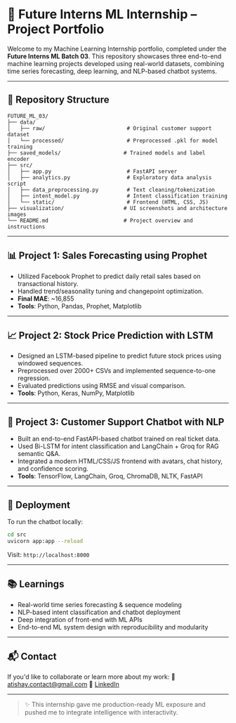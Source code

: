 # 🧠 Future Interns ML Internship – Project Portfolio

Welcome to my Machine Learning Internship portfolio, completed under the **Future Interns ML Batch 03**. This repository showcases three end-to-end machine learning projects developed using real-world datasets, combining time series forecasting, deep learning, and NLP-based chatbot systems.

---

## 📁 Repository Structure

```
FUTURE_ML_03/
├── data/
│   ├── raw/                          # Original customer support dataset
│   └── processed/                    # Preprocessed .pkl for model training
├── saved_models/                    # Trained models and label encoder
├── src/
│   ├── app.py                        # FastAPI server
│   ├── analytics.py                  # Exploratory data analysis script
│   ├── data_preprocessing.py         # Text cleaning/tokenization
│   ├── intent_model.py               # Intent classification training
│   └── static/                       # Frontend (HTML, CSS, JS)
├── visualization/                   # UI screenshots and architecture images
└── README.md                        # Project overview and instructions
```

---

## 📊 Project 1: Sales Forecasting using Prophet

* Utilized Facebook Prophet to predict daily retail sales based on transactional history.
* Handled trend/seasonality tuning and changepoint optimization.
* **Final MAE**: \~16,855
* **Tools**: Python, Pandas, Prophet, Matplotlib

---

## 📈 Project 2: Stock Price Prediction with LSTM

* Designed an LSTM-based pipeline to predict future stock prices using windowed sequences.
* Preprocessed over 2000+ CSVs and implemented sequence-to-one regression.
* Evaluated predictions using RMSE and visual comparison.
* **Tools**: Python, Keras, NumPy, Matplotlib

---

## 💬 Project 3: Customer Support Chatbot with NLP

* Built an end-to-end FastAPI-based chatbot trained on real ticket data.
* Used Bi-LSTM for intent classification and LangChain + Groq for RAG semantic Q\&A.
* Integrated a modern HTML/CSS/JS frontend with avatars, chat history, and confidence scoring.
* **Tools**: TensorFlow, LangChain, Groq, ChromaDB, NLTK, FastAPI

---

## 🚀 Deployment

To run the chatbot locally:

```bash
cd src
uvicorn app:app --reload
```

Visit: `http://localhost:8000`

---

## 📚 Learnings

* Real-world time series forecasting & sequence modeling
* NLP-based intent classification and chatbot deployment
* Deep integration of front-end with ML APIs
* End-to-end ML system design with reproducibility and modularity

---

## 📬 Contact

If you'd like to collaborate or learn more about my work:
📧 [atishay.contact@gmail.com](mailto:atishay.contact@gmail.com)
🔗 [LinkedIn](https://www.linkedin.com/in/atishayjain)

---

> ✨ This internship gave me production-ready ML exposure and pushed me to integrate intelligence with interactivity.
